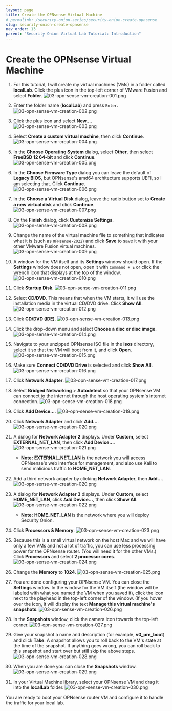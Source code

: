 ```yaml
---
layout: page
title: Create the OPNsense Virtual Machine
# permalink: /security-onion-series/security-onion-create-opnsense
slug: security-onion-create-opnsense
nav_order: 13
parent: "Security Onion Virtual Lab Tutorial: Introduction"
---
```


# Create the OPNsense Virtual Machine

1. For this tutorial, I will create my virtual machines (VMs) in a folder called **localLab**. Click the plus icon in the top-left corner of VMware Fusion and select **Folder**.
   ![03-opn-sense-vm-creation-001.png](./images/03-opn-sense-vm-creation/03-opn-sense-vm-creation-001.png)
2. Enter the folder name (**localLab**) and press `Enter`.
   ![03-opn-sense-vm-creation-002.png](./images/03-opn-sense-vm-creation/03-opn-sense-vm-creation-002.png)
3. Click the plus icon and select **New...**.
   ![03-opn-sense-vm-creation-003.png](./images/03-opn-sense-vm-creation/03-opn-sense-vm-creation-003.png)
4. Select **Create a custom virtual machine**, then click **Continue**.
   ![03-opn-sense-vm-creation-004.png](./images/03-opn-sense-vm-creation/03-opn-sense-vm-creation-004.png)
5. In the **Choose Operating System** dialog, select **Other**, then select **FreeBSD 12 64-bit** and click **Continue**.
   ![03-opn-sense-vm-creation-005.png](./images/03-opn-sense-vm-creation/03-opn-sense-vm-creation-005.png)
6. In the **Choose Firmware Type** dialog you can leave the default of **Legacy BIOS**, but OPNsense's amd64 architecture supports UEFI, so I am selecting that. Click **Continue**.
   ![03-opn-sense-vm-creation-006.png](./images/03-opn-sense-vm-creation/03-opn-sense-vm-creation-006.png)
7. In the **Choose a Virtual Disk** dialog, leave the radio button set to **Create a new virtual disk** and click **Continue**.
   ![03-opn-sense-vm-creation-007.png](./images/03-opn-sense-vm-creation/03-opn-sense-vm-creation-007.png)
8. On the **Finish** dialog, click **Customize Settings**.
   ![03-opn-sense-vm-creation-008.png](./images/03-opn-sense-vm-creation/03-opn-sense-vm-creation-008.png)
9. Change the name of the virtual machine file to something that indicates what it is (such as `OPNsense-2022`) and click **Save** to save it with your other VMware Fusion virtual machines.
   ![03-opn-sense-vm-creation-009.png](./images/03-opn-sense-vm-creation/03-opn-sense-vm-creation-009.png)
10. A window for the VM itself and its **Settings** window should open. If the **Settings** window does not open, open it with `Command + E` or click the wrench icon that displays at the top of the window.
   ![03-opn-sense-vm-creation-010.png](./images/03-opn-sense-vm-creation/03-opn-sense-vm-creation-010.png)
11. Click **Startup Disk**.
   ![03-opn-sense-vm-creation-011.png](./images/03-opn-sense-vm-creation/03-opn-sense-vm-creation-011.png)
12. Select **CD/DVD**. This means that when the VM starts, it will use the installation media in the virtual CD/DVD drive. Click **Show All**.
   ![03-opn-sense-vm-creation-012.png](./images/03-opn-sense-vm-creation/03-opn-sense-vm-creation-012.png)
13. Click **CD/DVD (IDE)**.
   ![03-opn-sense-vm-creation-013.png](./images/03-opn-sense-vm-creation/03-opn-sense-vm-creation-013.png)
14. Click the drop-down menu and select **Choose a disc or disc image**.
   ![03-opn-sense-vm-creation-014.png](./images/03-opn-sense-vm-creation/03-opn-sense-vm-creation-014.png)
15. Navigate to your unzipped OPNsense ISO file in the **isos** directory, select it so that the VM will boot from it, and click **Open**.
   ![03-opn-sense-vm-creation-015.png](./images/03-opn-sense-vm-creation/03-opn-sense-vm-creation-015.png)
16. Make sure **Connect CD/DVD Drive** is selected and click **Show All**.
   ![03-opn-sense-vm-creation-016.png](./images/03-opn-sense-vm-creation/03-opn-sense-vm-creation-016.png)
17. Click **Network Adapter**.
   ![03-opn-sense-vm-creation-017.png](./images/03-opn-sense-vm-creation/03-opn-sense-vm-creation-017.png)
18. Select **Bridged Networking** > **Autodetect** so that your OPNsense VM can connect to the internet through the host operating system's internet connection.
   ![03-opn-sense-vm-creation-018.png](./images/03-opn-sense-vm-creation/03-opn-sense-vm-creation-018.png)
19. Click **Add Device...**.
   ![03-opn-sense-vm-creation-019.png](./images/03-opn-sense-vm-creation/03-opn-sense-vm-creation-019.png)
20. Click **Network Adapter** and click **Add...**.
   ![03-opn-sense-vm-creation-020.png](./images/03-opn-sense-vm-creation/03-opn-sense-vm-creation-020.png)
21. A dialog for **Network Adapter 2** displays. Under **Custom**, select **EXTERNAL_NET_LAN**, then click **Add Device...**.
   ![03-opn-sense-vm-creation-021.png](./images/03-opn-sense-vm-creation/03-opn-sense-vm-creation-021.png)

    * **Note:** **EXTERNAL_NET_LAN** is the network you will access OPNsense's web interface for management, and also use Kali to send malicious traffic to **HOME_NET_LAN**.

22. Add a third network adapter by clicking **Network Adapter**, then **Add...**.
   ![03-opn-sense-vm-creation-020.png](./images/03-opn-sense-vm-creation/03-opn-sense-vm-creation-020.png)
23. A dialog for **Network Adapter 3** displays. Under **Custom**, select **HOME_NET_LAN**, click **Add Device...**, then click **Show All**.
   ![03-opn-sense-vm-creation-022.png](./images/03-opn-sense-vm-creation/03-opn-sense-vm-creation-022.png)

    * **Note:** **HOME_NET_LAN** is the network where you will deploy Security Onion.

24. Click **Processors & Memory**.
   ![03-opn-sense-vm-creation-023.png](./images/03-opn-sense-vm-creation/03-opn-sense-vm-creation-023.png)
25. Because this is a small virtual network on the host Mac and we will have only a few VMs and not a lot of traffic, you can use less processing power for the OPNsense router. (You will need it for the other VMs.) Click **Processors** and select **2 processor cores**.
   ![03-opn-sense-vm-creation-024.png](./images/03-opn-sense-vm-creation/03-opn-sense-vm-creation-024.png)
26. Change the **Memory** to **1024**.
   ![03-opn-sense-vm-creation-025.png](./images/03-opn-sense-vm-creation/03-opn-sense-vm-creation-025.png)
27. You are done configuring your OPNsense VM. You can close the **Settings** window. In the window for the VM itself (the window will be labeled with what you named the VM when you saved it), click the icon next to the playhead in the top-left corner of the window. (If you hover over the icon, it will display the text **Manage this virtual machine's snapshots**.
   ![03-opn-sense-vm-creation-026.png](./images/03-opn-sense-vm-creation/03-opn-sense-vm-creation-026.png)
28. In the **Snapshots** window, click the camera icon towards the top-left corner.
   ![03-opn-sense-vm-creation-027.png](./images/03-opn-sense-vm-creation/03-opn-sense-vm-creation-027.png)
29. Give your snapshot a name and description (for example, **v0_pre_boot**) and click **Take**. A snapshot allows you to roll back to the VM's state at the time of the snapshot. If anything goes wrong, you can roll back to this snapshot and start over but still skip the above steps.
   ![03-opn-sense-vm-creation-028.png](./images/03-opn-sense-vm-creation/03-opn-sense-vm-creation-028.png)
30. When you are done you can close the **Snapshots** window.
   ![03-opn-sense-vm-creation-029.png](./images/03-opn-sense-vm-creation/03-opn-sense-vm-creation-029.png)
31. In your Virtual Machine library, select your OPNsense VM and drag it into the **localLab** folder.
   ![03-opn-sense-vm-creation-030.png](./images/03-opn-sense-vm-creation/03-opn-sense-vm-creation-030.png)

You are ready to boot your OPNsense router VM and configure it to handle the traffic for your local lab.